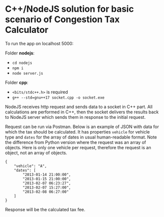 
# C++/NodeJS solution for basic scenario of Congestion Tax Calculator 

To run the app on localhost 5000:

Folder **nodejs**:
- `cd nodejs`
- `npm i`
- `node server.js`

Folder **cpp**:
- `<bits/stdc++.h>` is required
- `g++ --std=gnu++17 socket.cpp -o socket.exe`

NodeJS receives http request and sends data to a socket in C++ part. All calculations are performed in C++, then the socket delivers the results back to NodeJS server which sends them in response to the initial request. 

Request can be run via Postman. Below is an example of JSON with data for which the tax should be calculated. It has properties `vehicle` for vehicle type and `dates` for the array of dates in usual human-readable format. Note the difference from Python version where the request was an array of objects. Here is only one vehicle per request, therefore the request is an object, not an array of objects. 

```
{
    "vehicle": "A",
    "dates": [
        "2013-01-14 21:00:00",
        "2013-01-15 21:00:00",
        "2013-02-07 06:23:27",
        "2013-02-07 15:27:00",
        "2013-02-08 06:27:00"
    ]
}
```

Response will be the calculated tax fee. 